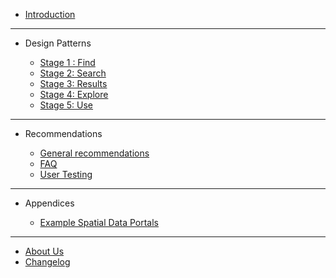 - [Introduction](main-content/introduction)

---

- Design  Patterns
  
  - [Stage 1 : Find](main-content/stage-1)
  - [Stage 2: Search](main-content/stage-2)
  - [Stage 3: Results](main-content/stage-3)
  - [Stage 4: Explore](main-content/stage-4)
  - [Stage 5: Use](main-content/stage-5)

---

- Recommendations

  - [General recommendations](main-content/general-recommendations)
  - [FAQ](main-content/faq)
  - [User Testing](main-content/user-testing)

---

- Appendices

  - [Example Spatial Data Portals](appendices/portal-examples.md)
  
---

- [About Us](other/about-us.md)
- [Changelog](other/changelog.md)

